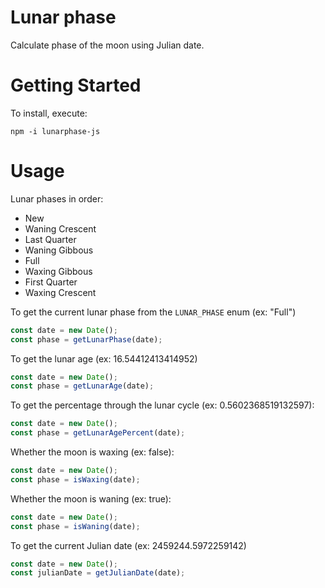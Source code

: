 # Lunar phase

Calculate phase of the moon using Julian date.


# Getting Started

To install, execute:

    npm -i lunarphase-js


# Usage

Lunar phases in order:

- New
- Waning Crescent
- Last Quarter
- Waning Gibbous
- Full
- Waxing Gibbous
- First Quarter
- Waxing Crescent

To get the current lunar phase from the `LUNAR_PHASE` enum (ex: "Full")

```js
const date = new Date();
const phase = getLunarPhase(date);
```

To get the lunar age (ex: 16.54412413414952)

```js
const date = new Date();
const phase = getLunarAge(date);
```

To get the percentage through the lunar cycle (ex: 0.5602368519132597):

```js
const date = new Date();
const phase = getLunarAgePercent(date);
```

Whether the moon is waxing (ex: false):

```js
const date = new Date();
const phase = isWaxing(date);
```

Whether the moon is waning (ex: true):

```js
const date = new Date();
const phase = isWaning(date);
```

To get the current Julian date (ex: 2459244.5972259142)

```js
const date = new Date();
const julianDate = getJulianDate(date);
```
